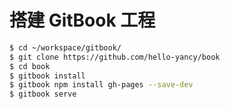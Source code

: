 
# 搭建 GitBook 工程

```bash
$ cd ~/workspace/gitbook/
$ git clone https://github.com/hello-yancy/book
$ cd book
$ gitbook install
$ gitbook npm install gh-pages --save-dev
$ gitbook serve
```


# 